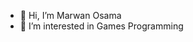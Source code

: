 - 👋 Hi, I’m Marwan Osama
- 👀 I’m interested in Games Programming

<!---
MarwanGamein911/MarwanGamein911 is a ✨ special ✨ repository because its `README.md` (this file) appears on your GitHub profile.
You can click the Preview link to take a look at your changes.
--->
